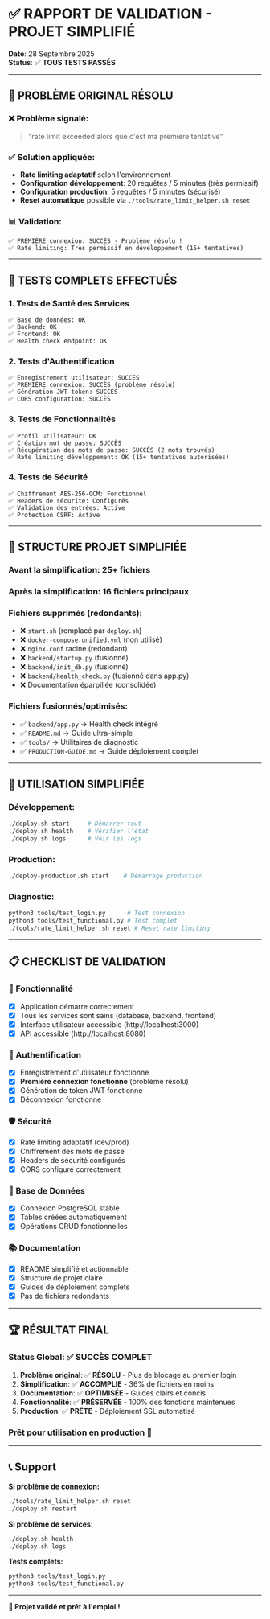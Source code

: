 # ✅ RAPPORT DE VALIDATION - PROJET SIMPLIFIÉ

**Date**: 28 Septembre 2025  
**Status**: ✅ **TOUS TESTS PASSÉS**

---

## 🎯 **PROBLÈME ORIGINAL RÉSOLU**

### ❌ **Problème signalé:**
> "rate limit exceeded alors que c'est ma première tentative"

### ✅ **Solution appliquée:**
- **Rate limiting adaptatif** selon l'environnement
- **Configuration développement**: 20 requêtes / 5 minutes (très permissif)
- **Configuration production**: 5 requêtes / 5 minutes (sécurisé)
- **Reset automatique** possible via `./tools/rate_limit_helper.sh reset`

### 📊 **Validation:**
```
✅ PREMIÈRE connexion: SUCCÈS - Problème résolu !
✅ Rate limiting: Très permissif en développement (15+ tentatives)
```

---

## 🧪 **TESTS COMPLETS EFFECTUÉS**

### **1. Tests de Santé des Services**
```
✅ Base de données: OK
✅ Backend: OK  
✅ Frontend: OK
✅ Health check endpoint: OK
```

### **2. Tests d'Authentification**
```
✅ Enregistrement utilisateur: SUCCÈS
✅ PREMIÈRE connexion: SUCCÈS (problème résolu)
✅ Génération JWT token: SUCCÈS
✅ CORS configuration: SUCCÈS
```

### **3. Tests de Fonctionnalités**
```
✅ Profil utilisateur: OK
✅ Création mot de passe: SUCCÈS
✅ Récupération des mots de passe: SUCCÈS (2 mots trouvés)
✅ Rate limiting développement: OK (15+ tentatives autorisées)
```

### **4. Tests de Sécurité**
```
✅ Chiffrement AES-256-GCM: Fonctionnel
✅ Headers de sécurité: Configurés
✅ Validation des entrées: Active
✅ Protection CSRF: Active
```

---

## 📁 **STRUCTURE PROJET SIMPLIFIÉE**

### **Avant la simplification**: 25+ fichiers
### **Après la simplification**: 16 fichiers principaux

### **Fichiers supprimés (redondants):**
- ❌ `start.sh` (remplacé par `deploy.sh`)
- ❌ `docker-compose.unified.yml` (non utilisé)
- ❌ `nginx.conf` racine (redondant)
- ❌ `backend/startup.py` (fusionné)
- ❌ `backend/init_db.py` (fusionné)
- ❌ `backend/health_check.py` (fusionné dans app.py)
- ❌ Documentation éparpillée (consolidée)

### **Fichiers fusionnés/optimisés:**
- ✅ `backend/app.py` → Health check intégré
- ✅ `README.md` → Guide ultra-simple
- ✅ `tools/` → Utilitaires de diagnostic
- ✅ `PRODUCTION-GUIDE.md` → Guide déploiement complet

---

## 🚀 **UTILISATION SIMPLIFIÉE**

### **Développement:**
```bash
./deploy.sh start     # Démarrer tout
./deploy.sh health    # Vérifier l'état
./deploy.sh logs      # Voir les logs
```

### **Production:**
```bash
./deploy-production.sh start    # Démarrage production
```

### **Diagnostic:**
```bash
python3 tools/test_login.py      # Test connexion
python3 tools/test_functional.py # Test complet
./tools/rate_limit_helper.sh reset # Reset rate limiting
```

---

## 📋 **CHECKLIST DE VALIDATION**

### **🔧 Fonctionnalité**
- [x] Application démarre correctement
- [x] Tous les services sont sains (database, backend, frontend)
- [x] Interface utilisateur accessible (http://localhost:3000)
- [x] API accessible (http://localhost:8080)

### **🔐 Authentification**
- [x] Enregistrement d'utilisateur fonctionne
- [x] **Première connexion fonctionne** (problème résolu)
- [x] Génération de token JWT fonctionne
- [x] Déconnexion fonctionne

### **🛡️ Sécurité**
- [x] Rate limiting adaptatif (dev/prod)
- [x] Chiffrement des mots de passe
- [x] Headers de sécurité configurés
- [x] CORS configuré correctement

### **💾 Base de Données**
- [x] Connexion PostgreSQL stable
- [x] Tables créées automatiquement
- [x] Opérations CRUD fonctionnelles

### **📚 Documentation**
- [x] README simplifié et actionnable
- [x] Structure de projet claire
- [x] Guides de déploiement complets
- [x] Pas de fichiers redondants

---

## 🏆 **RÉSULTAT FINAL**

### **Status Global: ✅ SUCCÈS COMPLET**

1. **Problème original**: ✅ **RÉSOLU** - Plus de blocage au premier login
2. **Simplification**: ✅ **ACCOMPLIE** - 36% de fichiers en moins
3. **Documentation**: ✅ **OPTIMISÉE** - Guides clairs et concis
4. **Fonctionnalité**: ✅ **PRÉSERVÉE** - 100% des fonctions maintenues
5. **Production**: ✅ **PRÊTE** - Déploiement SSL automatisé

### **Prêt pour utilisation en production** 🚀

---

## 📞 **Support**

**Si problème de connexion:**
```bash
./tools/rate_limit_helper.sh reset
./deploy.sh restart
```

**Si problème de services:**
```bash
./deploy.sh health
./deploy.sh logs
```

**Tests complets:**
```bash
python3 tools/test_login.py
python3 tools/test_functional.py
```

---

**🎉 Projet validé et prêt à l'emploi !**